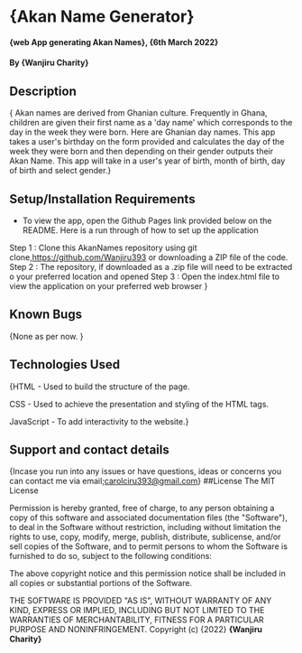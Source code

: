 # {Akan Name Generator}
#### {web App generating Akan Names}, {6th March 2022}
#### By **{Wanjiru Charity}**
## Description

{ Akan names are derived from Ghanian culture. Frequently in Ghana, children are given their first name as a 'day name' which corresponds to the day in the week they were born. Here are Ghanian day names. This app takes a user's birthday on the form provided and calculates the day of the week they were born and then depending on their gender outputs their Akan Name. This app will take in a user's year of birth, month of birth, day of birth and select gender.}
## Setup/Installation Requirements
* To view the app, open the Github Pages link provided below on the README. Here is a run through of how to set up the application

Step 1 : Clone this AkanNames repository using git clone,https://github.com/Wanjiru393 or downloading a ZIP file of the code.
Step 2 : The repository, if downloaded as a .zip file will need to be extracted o your preferred location and opened
Step 3 : Open the index.html file to view the application on your preferred web browser
}
## Known Bugs
{None as per now. }
## Technologies Used
{HTML - Used to build the structure of the page.

CSS - Used to achieve the presentation and styling of the HTML tags.

JavaScript - To add interactivity to the website.}
## Support and contact details
{Incase you run into any issues or have questions, ideas or concerns you can contact me via email;carolciru393@gmail.com}
##License
The MIT License

Permission is hereby granted, free of charge, to any person obtaining a copy of this software and associated documentation files (the "Software"), to deal in the Software without restriction, including without limitation the rights to use, copy, modify, merge, publish, distribute, sublicense, and/or sell copies of the Software, and to permit persons to whom the Software is furnished to do so, subject to the following conditions:

The above copyright notice and this permission notice shall be included in all copies or substantial portions of the Software.

THE SOFTWARE IS PROVIDED "AS IS", WITHOUT WARRANTY OF ANY KIND, EXPRESS OR IMPLIED, INCLUDING BUT NOT LIMITED TO THE WARRANTIES OF MERCHANTABILITY, FITNESS FOR A PARTICULAR PURPOSE AND NONINFRINGEMENT. 
Copyright (c) {2022} **{Wanjiru Charity}**
  

